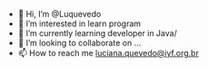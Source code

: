 - 👋 Hi, I’m @Luquevedo
- 👀 I’m interested in learn program
- 🌱 I’m currently learning  developer in Java/
- 💞️ I’m looking to collaborate on ...
- 📫 How to reach me luciana.quevedo@iyf.org.br

<!---
Luquevedo/Luquevedo is a ✨ special ✨ repository because its `README.md` (this file) appears on your GitHub profile.
You can click the Preview link to take a look at your changes.
--->
